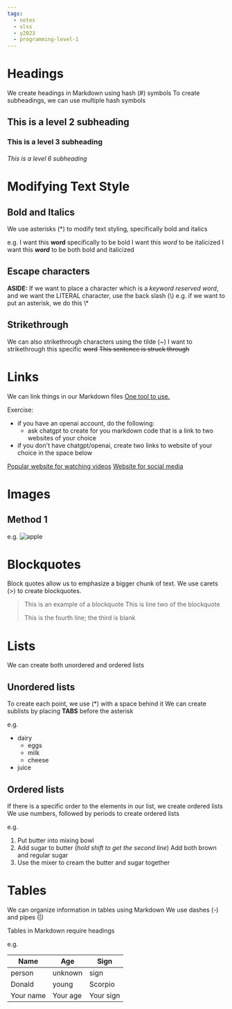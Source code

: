 ```yaml
---
tags:
  - notes
  - slss
  - y2023
  - programming-level-1
---
```


# Headings
We create headings in Markdown using hash (#) symbols
To create subheadings, we can use multiple hash symbols

## This is a level 2 subheading

### This is a level 3 subheading

###### This is a level 6 subheading

# Modifying Text Style

## Bold and Italics
We use asterisks (\*) to modify text styling, specifically bold and italics

e.g.
I want this **word** specifically to be bold
I want this *word* to be italicized
I want this ***word*** to be both bold and italicized

## Escape characters
**ASIDE:** If we want to place a character which is a *keyword reserved word*, and we want the LITERAL character, use the back slash (\\) 
	e.g. if we want to put an asterisk, we do this \\\*

## Strikethrough
We can also strikethrough characters using the tilde (~)
I want to strikethrough this specific ~~word~~
~~This sentence is struck through~~

# Links
We can link things in our Markdown files
[One tool to use.](https://chat.openai.com)

Exercise:
* if you have an openai account, do the following:
	* ask chatgpt to create for you markdown code that is a link to two websites of your choice
* if you don't have chatgpt/openai, create two links to website of your choice in the space below


[Popular website for watching videos](https://youtube.com) 
[Website for social media](https://instagram.com)

# Images

## Method 1
e.g.
![apple](https://upload.wikimedia.org/wikipedia/commons/thumb/0/07/Honeycrisp-Apple.jpg/640px-Honeycrisp-Apple.jpg)

# Blockquotes
Block quotes allow us to emphasize a bigger chunk of text.
We use carets (>) to create blockquotes.

> This is an example of a blockquote
> This is line two of the blockquote
>  
> This is the fourth line; the third is blank

# Lists
We can create both unordered and ordered lists

## Unordered lists
To create each point, we use (\*) with a space behind it
We can create sublists by placing **TABS** before the asterisk

e.g.
* dairy
	* eggs
	* milk
	* cheese
* juice

## Ordered lists
If there is a specific order to the elements in our list,
we create ordered lists
We use numbers, followed by periods to create ordered lists

e.g.
1.  Put butter into mixing bowl
2.  Add sugar to butter (*hold shift to get the second line*)
   Add both brown and regular sugar
3.  Use the mixer to cream the butter and sugar together

# Tables
We can organize information in tables using Markdown
We use dashes (-) and pipes (|)

Tables in Markdown require headings

e.g.

| Name        | Age          | Sign           |
| ---         | ---          | ---            |
| person      | unknown      | sign           |
| Donald      | young        | Scorpio        |
| Your name   | Your age     | Your sign      |





